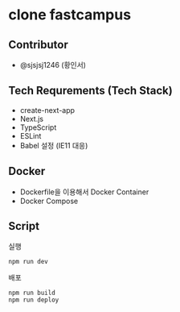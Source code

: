 # clone fastcampus

## Contributor

- @sjsjsj1246 (황인서)

## Tech Requrements (Tech Stack)

- create-next-app
- Next.js
- TypeScript
- ESLint
- Babel 설정 (IE11 대응)

## Docker

- Dockerfile을 이용해서 Docker Container
- Docker Compose

## Script

실행

```
npm run dev
```

배포

```
npm run build
npm run deploy
```
